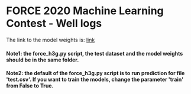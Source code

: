 # FORCE 2020 Machine Learning Contest - Well logs

The link to the model weights is: [link](https://statoilsrm-my.sharepoint.com/:f:/g/personal/hzan_equinor_com/EnRvm3FDU_NKmWkKryj5G08BYe8v4Wt5gUKJtIRyVhGYYA?e=VNUW4E)

#### Note1: the force_h3g.py script, the test dataset and the model weights should be in the same folder.
#### Note2: the default of the force_h3g.py script is to run prediction for file 'test.csv'. If you want to train the models, change the parameter 'train' from False to True.
